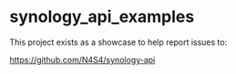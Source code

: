 # synology_api_examples

This project exists as a showcase to help report issues to:

https://github.com/N4S4/synology-api
